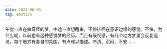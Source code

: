```yaml
---
date: 2024-06-05
tag: emotion
---
```

午觉一直在做奇怪的梦，中途一直想醒来，不停徘徊在意识边缘的感觉。不快，为什么呢，以前也有这种感觉梦的经历。而且有既视感，有几个地方梦里会反复造访。每个地方有各自的氛围，有点难以描述。冷清、沉闷、不安……